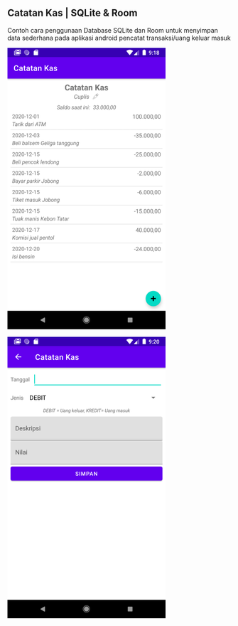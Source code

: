 ## Catatan Kas | SQLite & Room

Contoh cara penggunaan Database SQLite dan Room untuk menyimpan data sederhana pada aplikasi android pencatat transaksi/uang keluar masuk

![Screenshot 1](screenshot1.png)

![Screenshot 2](screenshot2.png)


